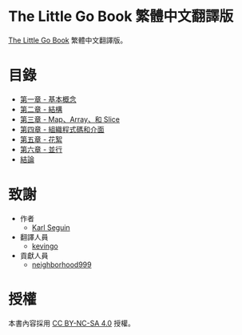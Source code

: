 # The Little Go Book 繁體中文翻譯版

[The Little Go Book](https://github.com/karlseguin/the-little-go-book) 繁體中文翻譯版。

# 目錄

- [第一章 - 基本概念](https://github.com/kevingo/the-little-go-book/blob/master/chapter1.md)
- [第二章 - 結構](https://github.com/kevingo/the-little-go-book/blob/master/chapter2.md)
- [第三章 - Map、Array、和 Slice](https://github.com/kevingo/the-little-go-book/blob/master/chapter3.md)
- [第四章 - 組織程式碼和介面](https://github.com/kevingo/the-little-go-book/blob/master/chapter4.md)
- [第五章 - 花絮](https://github.com/kevingo/the-little-go-book/blob/master/chapter5.md)
- [第六章 - 並行](https://github.com/kevingo/the-little-go-book/blob/master/chapter6.md)
- [結論](https://github.com/kevingo/the-little-go-book/blob/master/conclusion.md)

# 致謝
- 作者
    - [Karl Seguin](http://openmymind.net/)
- 翻譯人員
    - [kevingo](https://github.com/kevingo)
- 貢獻人員
    - [neighborhood999](https://github.com/neighborhood999)

# 授權

本書內容採用 [CC BY-NC-SA 4.0](https://creativecommons.org/licenses/by-nc-sa/4.0/) 授權。